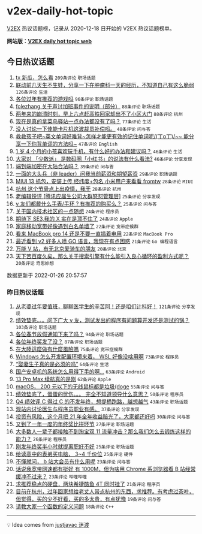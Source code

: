 # v2ex-daily-hot-topic

[V2EX](https://www.v2ex.com/) 热议话题榜，记录从 2020-12-18 日开始的 V2EX 热议话题榜单。

**网站版：[V2EX daily hot topic web](https://boojack.github.io/v2ex-daily-hot-topic-web/)**

## 今日热议话题

<!-- TODAY BEGIN -->

1. [tx 新瓜，怎么看](https://www.v2ex.com/t/830681) `209条评论` `职场话题`
1. [联动前几天生不生娃，分享一下在肿瘤科一天的经历，不知道自己有这么脆弱](https://www.v2ex.com/t/830642) `126条评论` `生活`
1. [各位过年有推荐的游戏吗](https://www.v2ex.com/t/830638) `96条评论` `职场话题`
1. [folezhang 关于声讨加班事件的说明（部分）](https://www.v2ex.com/t/830717) `88条评论` `职场话题`
1. [两年来的崩溃时刻，早上六点赶高铁回家却出不了小区大门](https://www.v2ex.com/t/830701) `88条评论` `杭州`
1. [现在是真的拿菜鸟驿站一点办法都没有了吗？](https://www.v2ex.com/t/830693) `77条评论` `生活`
1. [没人讨论一下佳能卡片机这波裁员补偿吗。](https://www.v2ex.com/t/830626) `48条评论` `问与答`
1. [救救孩子吧~英文单词好难背~怎样才能更有效的记住单词呢/(ㄒoㄒ)/~~ 能分享一下你背单词的方法吗~](https://www.v2ex.com/t/830713) `47条评论` `English`
1. [1 岁 4 个月的小孩喜欢玩手机，有什么好的办法和建议吗？](https://www.v2ex.com/t/830744) `46条评论` `生活`
1. [大家对 「少数派」 是数码圈「小红书」的说法有什么看法?](https://www.v2ex.com/t/830801) `46条评论` `分享发现`
1. [端到端加密在大陆合法吗？](https://www.v2ex.com/t/830661) `39条评论` `问与答`
1. [一面的大头兵（非 leader）问我当前薪资和期望薪资](https://www.v2ex.com/t/830762) `29条评论` `职场话题`
1. [MIUI 13 抓包，安装上传 经纬度+包名 小米用户来看看 fromtw](https://www.v2ex.com/t/830712) `28条评论` `MIUI`
1. [杭州 这个节骨点上出疫情，我干](https://www.v2ex.com/t/830662) `28条评论` `杭州`
1. [老编辑锐评 [腾讯应届生公司大群怒怼管理层]](https://www.v2ex.com/t/830794) `25条评论` `分享发现`
1. [v 友们都戴什么手表/手环？有推荐的购买么？](https://www.v2ex.com/t/830787) `25条评论` `问与答`
1. [关于国内技术社区的一点随想](https://www.v2ex.com/t/830792) `24条评论` `程序员`
1. [期待下 SE3,我的 X 实在是顶不住了](https://www.v2ex.com/t/830672) `24条评论` `Apple`
1. [家庭移动宽带好像遇到白名单墙了](https://www.v2ex.com/t/830786) `22条评论` `宽带症候群`
1. [看来 MacBook pro 14 还是不要一直插着电用](https://www.v2ex.com/t/830773) `22条评论` `MacBook Pro`
1. [最近看到 v2 好多人喷 GO 语言，我现在有点困惑](https://www.v2ex.com/t/830770) `21条评论` `Go 编程语言`
1. [万能 V 站，有无北京爱骑车的朋友](https://www.v2ex.com/t/830678) `20条评论` `北京`
1. [天下苦百度久矣，那么关于搜索引擎有什么能引入良心循环的盈利方式呢？](https://www.v2ex.com/t/830667) `20条评论` `奇思妙想`

数据更新于 2022-01-26 20:57:57

<!-- TODAY END -->

### 昨日热议话题

<!-- YESTERDAY BEGIN -->

1. [从老婆过年要值班，聊聊医学生的辛苦阿！还是咱们计科好！](https://www.v2ex.com/t/830412) `121条评论` `分享发现`
1. [绩效垫底。。。问下广大 v 友，测试发出的程序有问题算开发还是测试的锅？](https://www.v2ex.com/t/830511) `103条评论` `职场话题`
1. [各位春节放假通知下来了吗？](https://www.v2ex.com/t/830408) `94条评论` `职场话题`
1. [各位年终奖发了没？](https://www.v2ex.com/t/830431) `87条评论` `职场话题`
1. [在大陸這麼做有什麼風險嗎](https://www.v2ex.com/t/830543) `75条评论` `宽带症候群`
1. [Windows 怎么开发配置环境来着， WSL 好像没啥用啊](https://www.v2ex.com/t/830414) `73条评论` `程序员`
1. [“娶妻生子真的是必须的吗”](https://www.v2ex.com/t/830449) `64条评论` `生活`
1. [国产安卓机的系统怎么用得下手的啊...](https://www.v2ex.com/t/830589) `63条评论` `Android`
1. [13 Pro Max 续航真的是刚](https://www.v2ex.com/t/830388) `62条评论` `Apple`
1. [macOS， 200 元以下的无线鼠标都是垃圾(doge](https://www.v2ex.com/t/830416) `55条评论` `问与答`
1. [绩效垫底了，蛋蛋的忧伤。。。 完全不知道领导什么意思？](https://www.v2ex.com/t/830508) `50条评论` `程序员`
1. [Q4 绩效评 C 得过 C 的不发年终，想提桶跑路，越想越气](https://www.v2ex.com/t/830517) `43条评论` `职场话题`
1. [观站内讨论医生与程序员职业有感。](https://www.v2ex.com/t/830494) `37条评论` `分享发现`
1. [投资有风险，这个月把 21 年全年收益赔光了，大家都还好吗](https://www.v2ex.com/t/830478) `30条评论` `问与答`
1. [又到了一年一度的年终奖比拼环节](https://www.v2ex.com/t/830535) `27条评论` `职场话题`
1. [大多数人一辈子都接触不到淘宝双 11 流量冲击？那么我们怎么去锻炼这样的能力？](https://www.v2ex.com/t/830461) `26条评论` `程序员`
1. [刚发年终奖半小时就提离职好不好](https://www.v2ex.com/t/830542) `25条评论` `职场话题`
1. [给读高中的表弟买电脑， 3~4 千价位](https://www.v2ex.com/t/830534) `25条评论` `硬件`
1. [不懂就问， b 站大会员有什么用呢](https://www.v2ex.com/t/830499) `23条评论` `问与答`
1. [话说我宽带网速都有挺好 有 1000M，但为啥用 Chrome 系浏览器看 B 站经常缓冲不过来？](https://www.v2ex.com/t/830394) `23条评论` `哔哩哔哩`
1. [求推荐稳点的硬盘，两块希捷酷鱼 4T 同时挂了](https://www.v2ex.com/t/830555) `21条评论` `程序员`
1. [目前在杭州，过年回家想给老丈人带点杭州的东西，求推荐。有考虑过茶叶，但觉得，买的少不好看，买的多太贵，有点犹豫](https://www.v2ex.com/t/830395) `19条评论` `问与答`
1. [请教大家一个函数的定义问题](https://www.v2ex.com/t/830425) `18条评论` `C++`

<!-- YESTERDAY END -->

---

💡 Idea comes from [justjavac 迷渡](https://github.com/justjavac/)
